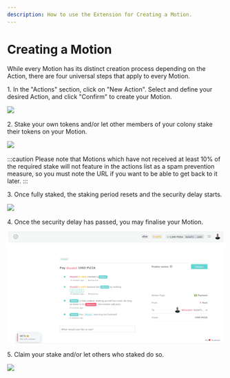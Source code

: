 ```yaml
---
description: How to use the Extension for Creating a Motion.
---
```


# Creating a Motion

While every Motion has its distinct creation process depending on the Action, there are four universal steps that apply to every Motion.

1\. In the "Actions" section, click on "New Action". Select and define your desired Action, and click "Confirm" to create your Motion.&#x20;

![](../../../assets/CreateMotion1.gif)

2\. Stake your own tokens and/or let other members of your colony stake their tokens on your Motion.

![](../../../assets/CreateMotion2.gif)

:::caution
Please note that Motions which have not received at least 10% of the required stake will not feature in the actions list as a spam prevention measure, so you must note the URL if you want to be able to get back to it later.
:::

3\. Once fully staked, the staking period resets and the security delay starts.&#x20;

![](../../../assets/CreateMotion3.gif)

4\. Once the security delay has passed, you may finalise your Motion.

![](../../../assets/CreateMotion4.gif)

5\. Claim your stake and/or let others who staked do so.

![](../../../assets/CreateMotion5.gif)
